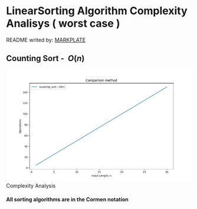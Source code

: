 

**LinearSorting Algorithm Complexity Analisys ( worst case )**
==============================================================

README writed by: [MARKPLATE](https://github.com/cecinuga/markplate)

**Counting Sort - $\ O(n)$**
----------------------------

![](./source/linearsorting_complexity.png)Complexity Analysis
  

  
#### All sorting algorithms are in the Cormen notation

